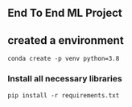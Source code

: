 ## End To End ML Project

## created a environment
```
conda create -p venv python=3.8
```
### Install all necessary libraries
```
pip install -r requirements.txt
```